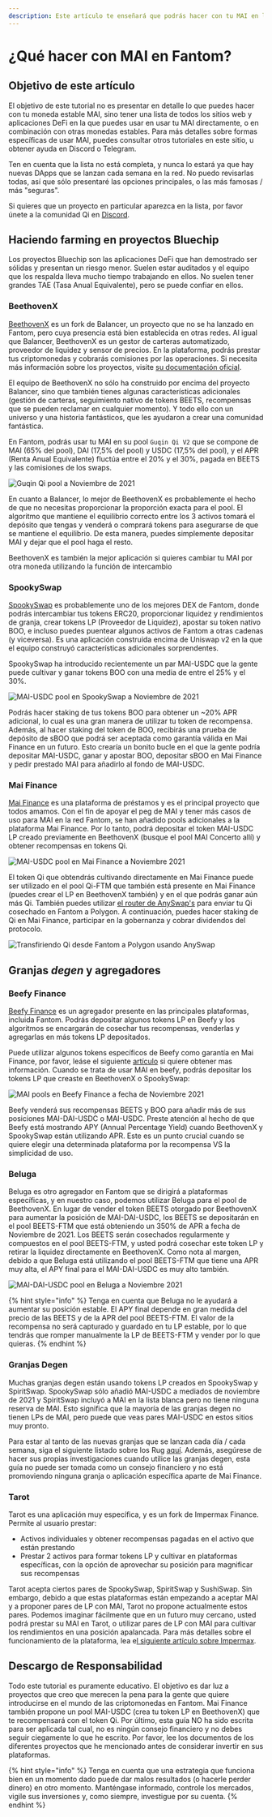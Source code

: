 ```yaml
---
description: Este artículo te enseñará que podrás hacer con tu MAI en la red de Fantom.
---
```


# ¿Qué hacer con MAI en Fantom?

## Objetivo de este artículo

El objetivo de este tutorial no es presentar en detalle lo que puedes hacer con tu moneda estable MAI, sino tener una lista de todos los sitios web y aplicaciones DeFi en la que puedes usar en usar tu MAI directamente, o en combinación con otras monedas estables. Para más detalles sobre formas específicas de usar MAI, puedes consultar otros tutoriales en este sitio, u obtener ayuda en Discord o Telegram.&#x20;

Ten en cuenta que la lista no está completa, y nunca lo estará ya que hay nuevas DApps que se lanzan cada semana en la red. No puedo revisarlas todas, así que sólo presentaré las opciones principales, o las más famosas / más "seguras".&#x20;

Si quieres que un proyecto en particular aparezca en la lista, por favor únete a la comunidad Qi en [Discord](https://discord.gg/mQq55j65xJ).

## Haciendo farming en proyectos Bluechip&#x20;

Los proyectos Bluechip son las aplicaciones DeFi que han demostrado ser sólidas y presentan un riesgo menor. Suelen estar auditados y el equipo que los respalda lleva mucho tiempo trabajando en ellos. No suelen tener grandes TAE (Tasa Anual Equivalente), pero se puede confiar en ellos.

### BeethovenX

[BeethovenX](https://app.beets.fi/#/) es un fork de Balancer, un proyecto que no se ha lanzado en Fantom, pero cuya presencia está bien establecida en otras redes. Al igual que Balancer, BeethovenX es un gestor de carteras automatizado, proveedor de liquidez y sensor de precios. En la plataforma, podrás prestar tus criptomonedas y cobrarás comisiones por las operaciones. Si necesita más información sobre los proyectos, visite [su documentación oficial](https://docs.beethovenx.io).

El equipo de BeethovenX no sólo ha construido por encima del proyecto Balancer, sino que también  tienes algunas características adicionales (gestión de carteras, seguimiento nativo de tokens BEETS, recompensas que se pueden reclamar en cualquier momento). Y todo ello con un universo y una historia fantásticos, que les ayudaron a crear una comunidad fantástica.

En Fantom, podrás usar tu MAI en su pool `Guqin Qi V2` que se compone de MAI (65% del pool), DAI (17,5% del pool) y USDC (17,5% del pool), y el APR (Renta Anual Equivalente) fluctúa entre el 20% y el 30%, pagada en BEETS y las comisiones de los swaps.

![Guqin Qi pool a Noviembre de 2021](../../.gitbook/assets/MAI-on-FTM.png)

En cuanto a Balancer, lo mejor de BeethovenX es probablemente el hecho de que no necesitas proporcionar la proporción exacta para el pool. El algoritmo que mantiene el equilibrio correcto entre los 3 activos tomará el depósito que tengas y venderá o comprará tokens para asegurarse de que se mantiene el equilibrio. De esta manera, puedes simplemente depositar MAI y dejar que el pool haga el resto.

BeethovenX es también la mejor aplicación si quieres cambiar tu MAI por otra moneda utilizando la función de intercambio

### SpookySwap

[SpookySwap](https://spookyswap.finance) es probablemente uno de los mejores DEX de Fantom, donde podrás intercambiar tus tokens ERC20, proporcionar liquidez y rendimientos de granja, crear tokens LP (Proveedor de Liquidez), apostar su token nativo BOO, e incluso puedes puentear algunos activos de Fantom a otras cadenas (y viceversa). Es una aplicación construida encima de Uniswap v2 en la que el equipo construyó características adicionales sorprendentes.

SpookySwap ha introducido recientemente un par MAI-USDC que la gente puede cultivar y ganar tokens BOO con una media de entre el 25% y el 30%.

![MAI-USDC pool en SpookySwap a Noviembre de 2021](../../.gitbook/assets/MAI-on-FTM-SpookySwap.png)

Podrás hacer staking de tus tokens BOO para obtener un \~20% APR adicional, lo cual es una gran manera de utilizar tu token de recompensa. Además, al hacer staking del token de BOO, recibirás una prueba de depósito de sBOO que podrá ser aceptada como garantía válida en Mai Finance en un futuro. Esto crearía un bonito bucle en el que la gente podría depositar MAI-USDC, ganar y apostar BOO, depositar sBOO en Mai Finance y pedir prestado MAI para añadirlo al fondo de MAI-USDC.

### Mai Finance

[Mai Finance](https://app.mai.finance/farm) es una plataforma de préstamos y es el principal proyecto que todos amamos. Con el fin de apoyar el peg de MAI y tener más casos de uso para MAI en la red Fantom, se han añadido pools adicionales a la plataforma Mai Finance. Por lo tanto, podrá depositar el token MAI-USDC LP creado previamente en BeethovenX (busque el pool MAI Concerto allí) y obtener recompensas en tokens Qi.

![MAI-USDC pool en Mai Finance a Noviembre 2021](../../.gitbook/assets/MAI-on-FTM-Mai-Finance.png)

El token Qi que obtendrás cultivando directamente en Mai Finance puede ser utilizado en el pool Qi-FTM que también está presente en Mai Finance (puedes crear el LP en BeethovenX también) y en el que podrás ganar aún más Qi. También puedes utilizar [el router de AnySwap's](https://anyswap.exchange/#/router) para enviar tu Qi cosechado en Fantom a Polygon. A continuación, puedes hacer staking de Qi en Mai Finance, participar en la gobernanza y cobrar dividendos del protocolo.

![Transfiriendo Qi desde Fantom a Polygon usando AnySwap](../../.gitbook/assets/MAI-on-FTM-Qi-Bridge.png)

## Granjas _degen_ y agregadores

### Beefy Finance

[Beefy Finance](https://app.beefy.finance/#/fantom) es un agregador presente en las principales plataformas, incluida Fantom. Podrás depositar algunos tokens LP en Beefy y los algoritmos se encargarán de cosechar tus recompensas, venderlas y agregarlas en más tokens LP depositados.

Puede utilizar algunos tokens específicos de Beefy como garantía en Mai Finance, por favor, leáse el siguiente [artículo](leverage-your-crypto-on-fantom.md#Leverage-your-mooScreamTokens-on-Mai-Finance) si quiere obtener mas información. Cuando se trata de usar MAI en beefy, podrás depositar los tokens LP que creaste en BeethovenX o SpookySwap:

![MAI pools en Beefy Finance a fecha de Noviembre 2021](../../.gitbook/assets/MAI-on-FTM-Beefy.png)

Beefy venderá sus recompensas BEETS y BOO para añadir más de sus posiciones MAI-DAI-USDC o MAI-USDC. Preste atención al hecho de que Beefy está mostrando APY (Annual Percentage Yield) cuando BeethovenX y SpookySwap están utilizando APR. Este es un punto crucial cuando se quiere elegir una determinada plataforma por la recompensa VS la simplicidad de uso.

### Beluga

Beluga es otro agregador en Fantom que se dirigirá a plataformas específicas, y en nuestro caso, podemos utilizar Beluga para el pool de BeethovenX. En lugar de vender el token BEETS otorgado por BeethovenX para aumentar la posición de MAI-DAI-USDC, los BEETS se depositarán en el pool BEETS-FTM que está obteniendo un 350% de APR a fecha de Noviembre de 2021. Los BEETS serán cosechados regularmente y compuestos en el pool BEETS-FTM, y usted podrá cosechar este token LP y retirar la liquidez directamente en BeethovenX. Como nota al margen, debido a que Beluga está utilizando el pool BEETS-FTM que tiene una APR muy alta, el APY final para el MAI-DAI-USDC es muy alto también.

![MAI-DAI-USDC pool en Beluga a Noviembre 2021](../../.gitbook/assets/MAI-on-FTM-Beluga.png)

{% hint style="info" %}
Tenga en cuenta que Beluga no le ayudará a aumentar su posición estable. El APY final depende en gran medida del precio de las BEETS y de la APR del pool BEETS-FTM. El valor de la recompensa no será capturado y guardado en tu LP estable, por lo que tendrás que romper manualmente la LP de BEETS-FTM y vender por lo que quieras.
{% endhint %}

### Granjas Degen

Muchas granjas degen están usando tokens LP creados en SpookySwap y SpiritSwap. SpookySwap sólo añadió MAI-USDC a mediados de noviembre de 2021 y SpiritSwap incluyó a MAI en la lista blanca pero no tiene ninguna reserva de MAI. Esto significa que la mayoría de las granjas degen no tienen LPs de MAI, pero puede que veas pares MAI-USDC en estos sitios muy pronto.

Para estar al tanto de las nuevas granjas que se lanzan cada día / cada semana, siga el siguiente listado sobre los Rug [aquí](https://rugdoc.io/chain/fantom/). Además, asegúrese de hacer sus propias investigaciones cuando utilice las granjas degen, esta guía no puede ser tomada como un consejo financiero y no está promoviendo ninguna granja o aplicación específica aparte de Mai Finance.

### Tarot

Tarot es una aplicación muy específica, y es un fork de Impermax Finance. Permite al usuario prestar:

* Activos individuales y obtener recompensas pagadas en el activo que están prestando
* Prestar 2 activos para formar tokens LP y cultivar en plataformas específicas, con la opción de aprovechar su posición para magnificar sus recompensas&#x20;

Tarot acepta ciertos pares de SpookySwap, SpiritSwap y SushiSwap. Sin embargo, debido a que estas plataformas están empezando a aceptar MAI y a proponer pares de LP con MAI, Tarot no propone actualmente estos pares. Podemos imaginar fácilmente que en un futuro muy cercano, usted podrá prestar su MAI en Tarot, o utilizar pares de LP con MAI para cultivar los rendimientos en una posición apalancada. Para más detalles sobre el funcionamiento de la plataforma, lea e[l siguiente artículo sobre Impermax](../../polygon-tutorials/what-to-do-with-mai-on-polygon.md#Impermax).

## Descargo de Responsabilidad

Todo este tutorial es puramente educativo. El objetivo es dar luz a proyectos que creo que merecen la pena para la gente que quiere introducirse en el mundo de las criptomonedas en Fantom. Mai Finance también propone un pool MAI-USDC (crea tu token LP en BeethovenX) que te recompensará con el token Qi. Por último, esta guía NO ha sido escrita para ser aplicada tal cual, no es ningún consejo financiero y no debes seguir ciegamente lo que he escrito. Por favor, lee los documentos de los diferentes proyectos que he mencionado antes de considerar invertir en sus plataformas.

{% hint style="info" %}
Tenga en cuenta que una estrategia que funciona bien en un momento dado puede dar malos resultados (o hacerle perder dinero) en otro momento. Manténgase informado, controle los mercados, vigile sus inversiones y, como siempre, investigue por su cuenta.
{% endhint %}
